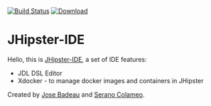 [![Build Status](https://travis-ci.org/jhipster/jhipster-ide.svg?branch=master)](https://travis-ci.org/jhipster/jhipster-ide) [![Download](https://api.bintray.com/packages/jhipster/jhipster-ide/1.1/images/download.svg)](https://bintray.com/jhipster/jhipster-ide/1.1/_latestVersion)

JHipster-IDE
============

Hello, this is [JHipster-IDE](https://github.com/jhipster/jhipster-ide/), a set of IDE features:

- JDL DSL Editor
- Xdocker - to manage docker images and containers in JHipster

Created by [Jose Badeau](https://github.com/jbadeau) and [Serano Colameo](https://github.com/colameo).

